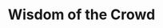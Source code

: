 ---
title: "Wisdom of the Crowd"

categories: ['']

tags: ['Wisdom', 'of', 'the', 'Crowd']

arabic: ['حكمة الجموع']

publishers: ['معجم مصطلحات التعلم الآلي والتعلم العميق وعلم البيانات']

types: "word"

slug: ""
---